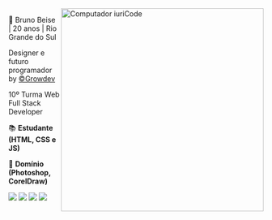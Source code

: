 <img src="https://raw.githubusercontent.com/MicaelliMedeiros/micaellimedeiros/master/image/computer-illustration.png" min-width="400px" max-width="400px" width="400px" align="right" alt="Computador iuriCode">


<p align="left">
  🧑 Bruno Beise | 20 anos | Rio Grande do Sul 
</p>

<p align="left"> 
  Designer e futuro programador by <a href="https://www.growdev.com.br"</a> &copy;Growdev </a>
  </p>
  <p align="left"> 
  10º Turma Web Full Stack Developer
  </p>


<p align="left">
  📚 <strong>Estudante (HTML, CSS e JS) </strong>
</p>
<p align="left">
   🎨 <strong>Domínio (Photoshop, CorelDraw) </strong>
</p>


<p align="left">
  <a href="bruno_beise@hotmail.com">
  <img src="https://img.shields.io/badge/-Gmail-FF0000?style=flat-square&labelColor=FF0000&logo=gmail&logoColor=white&link=LINK-DO-SEU-EMAIL" /></a>

  <a href="https://www.linkedin.com/in/bruno-beise-61b325247/" alt="Linkedin">
  <img src="https://img.shields.io/badge/-Linkedin-0e76a8?style=flat-square&logo=Linkedin&logoColor=white&link=LINK-DO-SEU-LINKEDIN" /></a>

  <a href="https://api.whatsapp.com/send?phone=5551995529578" alt="WhatsApp">
  <img src="https://img.shields.io/badge/-WhatsApp-25d366?style=flat-square&labelColor=25d366&logo=whatsapp&logoColor=white&link=API-DO-SEU-WHATSAPP"/></a>

  <a href="https://www.instagram.com/bruno_beise/" alt="Instagram">
  <img src="https://img.shields.io/badge/-Instagram-DF0174?style=flat-square&labelColor=DF0174&logo=instagram&logoColor=white&link=LINK-DO-SEU-INSTAGRAM"/></a>
</p>  
